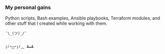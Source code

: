 ### My personal gains
Python scripts, Bash examples, Ansible playbooks, Terraform modules, and other stuff that I created while working with them.

```
¯\_(ツ)_/¯


(╯°□°)╯︵ ┻━┻
```